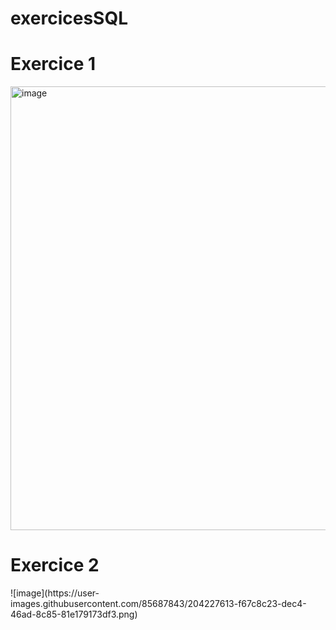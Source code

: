 # exercicesSQL

<h1> Exercice 1 </h1>
<img width="710" alt="image" src="https://user-images.githubusercontent.com/85687843/202679128-4e5bf8a0-26d8-4db1-896b-667b273bf145.png">

<h1> Exercice 2 </h1>
![image](https://user-images.githubusercontent.com/85687843/204227613-f67c8c23-dec4-46ad-8c85-81e179173df3.png)
